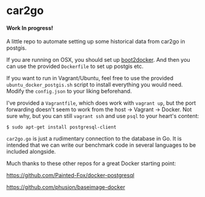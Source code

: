 car2go
======

#### Work In progress!

A little repo to automate setting up some historical data from car2go in postgis.

If you are running on OSX, you should set up [boot2docker](https://docs.docker.com/installation/mac/). And then
you can use the provided `Dockerfile` to set up postgis etc.

If you want to run in Vagrant/Ubuntu, feel free to use the provided `ubuntu_docker_postgis.sh` script to install
everything you would need.  Modify the `config.json` to your liking beforehand.

I've provided a `Vagrantfile`, which does work with `vagrant up`, but the port forwarding doesn't seem to work
from the host -> Vagrant -> Docker.  Not sure why, but you can still `vagrant ssh` and use `psql` to your heart's
content:
```shell
$ sudo apt-get install postgresql-client
```

`car2go.go` is just a rudimentary connection to the database in Go. It is intended that we can write our benchmark
code in several languages to be included alongside.

Much thanks to these other repos for a great Docker starting point:

https://github.com/Painted-Fox/docker-postgresql

https://github.com/phusion/baseimage-docker
